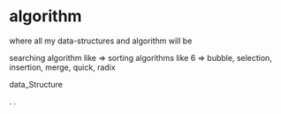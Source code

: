 # algorithm

where all my data-structures and algorithm will be

searching algorithm like =>
sorting algorithms like 6 => bubble, selection, insertion, merge, quick, radix

data_Structure

.
.

